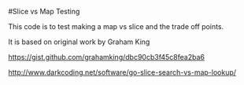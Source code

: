#Slice vs Map Testing

This code is to test making a map vs slice and the trade off points.

It is based on original work by Graham King

https://gist.github.com/grahamking/dbc90cb3f45c8fea2ba6

http://www.darkcoding.net/software/go-slice-search-vs-map-lookup/
